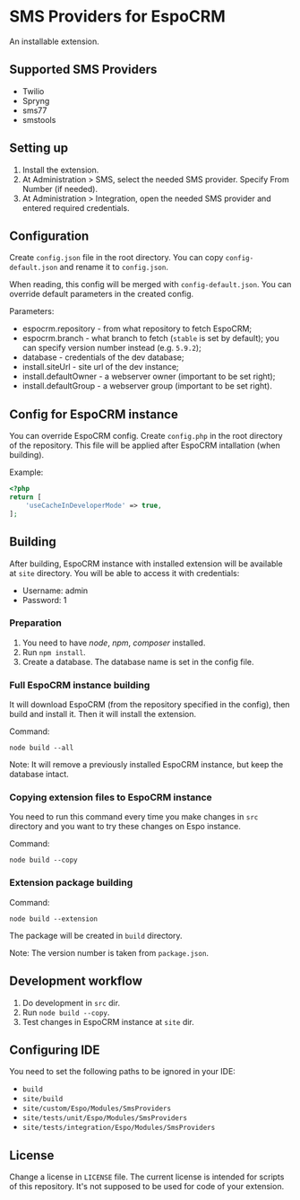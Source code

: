 # SMS Providers for EspoCRM

An installable extension.


## Supported SMS Providers

* Twilio
* Spryng
* sms77
* smstools

## Setting up

1. Install the extension.
2. At Administration > SMS, select the needed SMS provider. Specify From Number (if needed). 
3. At Administration > Integration, open the needed SMS provider and entered required credentials.


## Configuration

Create `config.json` file in the root directory. You can copy `config-default.json` and rename it to `config.json`.

When reading, this config will be merged with `config-default.json`. You can override default parameters in the created config.

Parameters:

* espocrm.repository - from what repository to fetch EspoCRM;
* espocrm.branch - what branch to fetch (`stable` is set by default); you can specify version number instead (e.g. `5.9.2`);
* database - credentials of the dev database;
* install.siteUrl - site url of the dev instance;
* install.defaultOwner - a webserver owner (important to be set right);
* install.defaultGroup - a webserver group (important to be set right).


## Config for EspoCRM instance

You can override EspoCRM config. Create `config.php` in the root directory of the repository. This file will be applied after EspoCRM intallation (when building).

Example:

```php
<?php
return [
    'useCacheInDeveloperMode' => true,
];
```

## Building

After building, EspoCRM instance with installed extension will be available at `site` directory. You will be able to access it with credentials:

* Username: admin
* Password: 1

### Preparation

1. You need to have *node*, *npm*, *composer* installed.
2. Run `npm install`.
3. Create a database. The database name is set in the config file.

### Full EspoCRM instance building

It will download EspoCRM (from the repository specified in the config), then build and install it. Then it will install the extension.

Command:

```
node build --all
```

Note: It will remove a previously installed EspoCRM instance, but keep the database intact.

### Copying extension files to EspoCRM instance

You need to run this command every time you make changes in `src` directory and you want to try these changes on Espo instance.

Command:

```
node build --copy
```
### Extension package building

Command:

```
node build --extension
```

The package will be created in `build` directory.

Note: The version number is taken from `package.json`.

## Development workflow

1. Do development in `src` dir.
2. Run `node build --copy`.
3. Test changes in EspoCRM instance at `site` dir.


## Configuring IDE

You need to set the following paths to be ignored in your IDE:

* `build`
* `site/build`
* `site/custom/Espo/Modules/SmsProviders`
* `site/tests/unit/Espo/Modules/SmsProviders`
* `site/tests/integration/Espo/Modules/SmsProviders`

## License

Change a license in `LICENSE` file. The current license is intended for scripts of this repository. It's not supposed to be used for code of your extension.
